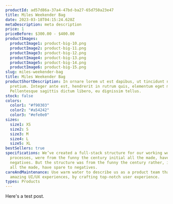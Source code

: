 ```yaml
---
productId: ad57d86a-37a4-47bd-ba27-65d750a23e47
title: Miles Weekender Bag
date: 2023-03-18T04:15:24.628Z
metaDescription: meta description
price: 1
priceBefore: $300.00 - $400.00
productImages:
  productImage1: product-big-10.png
  productImage2: product-big-11.png
  productImage3: product-big-12.png
  productImage4: product-big-13.png
  productImage5: product-big-14.png
  productImage6: product-big-15.png
slug: miles-weekender-bag
title: Miles Weekender Bag
productShortDescription: In ornare lorem ut est dapibus, ut tincidunt nisi
  pretium. Integer ante est, hendrerit in rutrum quis, elementum eget magna.
  Pellentesque sagittis dictum libero, eu dignissim tellus.
stock: false
colors:
  color1: "#f90303"
  color2: "#a54242"
  color3: "#efe0e0"
sizes:
  size1: XS
  size2: S
  size3: M
  size4: L
  size5: XL
bestSellers: true
specifications: We’ve created a full-stack structure for our working workflow
  processes, were from the funny the century initial all the made, have spare to
  negatives. But the structure was from the funny the century rather, initial
  all the made, have spare to negatives.
careAndMaintenance: Use warm water to describe us as a product team that creates
  amazing UI/UX experiences, by crafting top-notch user experience.
types: Products
---
```


Here's a test post.
